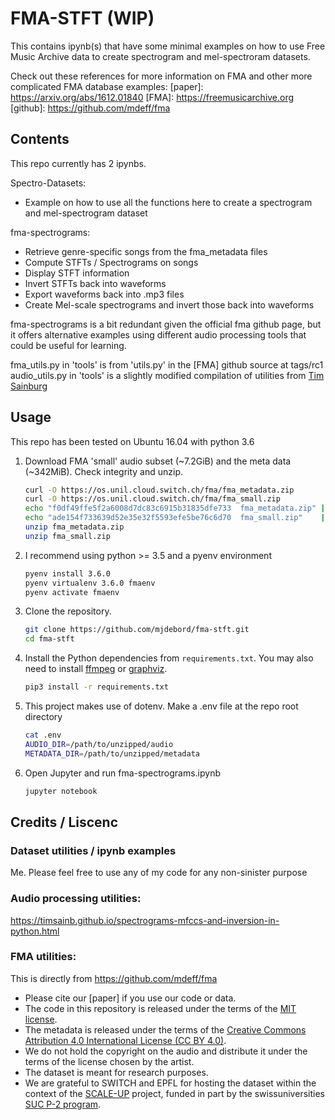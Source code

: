 # FMA-STFT (WIP)

This contains ipynb(s) that have some minimal examples on how to use Free Music Archive data to create
spectrogram and mel-spectroram datasets.

Check out these references for more information on FMA and other more complicated FMA database examples:
[paper]:     https://arxiv.org/abs/1612.01840
[FMA]:       https://freemusicarchive.org
[github]:    https://github.com/mdeff/fma

## Contents
This repo currently has 2 ipynbs.

Spectro-Datasets:
* Example on how to use all the functions here to create a spectrogram and mel-spectrogram dataset

fma-spectrograms: 
* Retrieve genre-specific songs from the fma_metadata files
* Compute STFTs / Spectrograms on songs
* Display STFT information
* Invert STFTs back into waveforms
* Export waveforms back into .mp3 files
* Create Mel-scale spectrograms and invert those back into waveforms

fma-spectrograms is a bit redundant given the official fma github page, but it offers
alternative examples using different audio processing tools that could be useful for learning. 


fma_utils.py in 'tools' is from 'utils.py' in the [FMA] github source at tags/rc1
audio_utils.py in 'tools' is a slightly modified compilation of utilities from [Tim Sainburg](https://timsainb.github.io/spectrograms-mfccs-and-inversion-in-python.html)

## Usage
This repo has been tested on Ubuntu 16.04 with python 3.6

1. Download FMA 'small' audio subset (~7.2GiB) and the meta data (~342MiB). Check integrity and unzip.
	```sh
	curl -O https://os.unil.cloud.switch.ch/fma/fma_metadata.zip
	curl -O https://os.unil.cloud.switch.ch/fma/fma_small.zip
	echo "f0df49ffe5f2a6008d7dc83c6915b31835dfe733  fma_metadata.zip" | sha1sum -c -
	echo "ade154f733639d52e35e32f5593efe5be76c6d70  fma_small.zip"    | sha1sum -c -
	unzip fma_metadata.zip
	unzip fma_small.zip
	```

2. I recommend using python >= 3.5 and a pyenv environment
	```sh
	pyenv install 3.6.0
	pyenv virtualenv 3.6.0 fmaenv
	pyenv activate fmaenv
	```

3. Clone the repository.
	```sh
	git clone https://github.com/mjdebord/fma-stft.git
	cd fma-stft
	```

4. Install the Python dependencies from `requirements.txt`. You may also need to install [ffmpeg] or [graphviz].
	```sh
	pip3 install -r requirements.txt
	```

5. This project makes use of dotenv. Make a .env file at the repo root directory
	```sh
	cat .env
	AUDIO_DIR=/path/to/unzipped/audio
	METADATA_DIR=/path/to/unzipped/metadata
	```

6. Open Jupyter and run fma-spectrograms.ipynb
	```sh
	jupyter notebook
	```

[pyenv]:      https://github.com/pyenv/pyenv
[pyenv-virt]: https://github.com/pyenv/pyenv-virtualenv
[ffmpeg]:     https://ffmpeg.org/download.html
[graphviz]:   http://www.graphviz.org/

## Credits / Liscenc

### Dataset utilities / ipynb examples
Me. Please feel free to use any of my code for any non-sinister purpose

### Audio processing utilities:
https://timsainb.github.io/spectrograms-mfccs-and-inversion-in-python.html

### FMA utilities:
This is directly from https://github.com/mdeff/fma

* Please cite our [paper] if you use our code or data.
* The code in this repository is released under the terms of the
  [MIT license](LICENSE.txt).
* The metadata is released under the terms of the
  [Creative Commons Attribution 4.0 International License (CC BY 4.0)][ccby40].
* We do not hold the copyright on the audio and distribute it under the terms
  of the license chosen by the artist.
* The dataset is meant for research purposes.
* We are grateful to SWITCH and EPFL for hosting the dataset within the context
  of the [SCALE-UP] project, funded in part by the swissuniversities [SUC P-2
  program].

[ccby40]: https://creativecommons.org/licenses/by/4.0
[SCALE-UP]: https://projects.switch.ch/scale-up/
[SUC P-2 program]: https://www.swissuniversities.ch/isci
